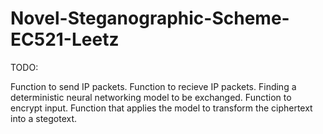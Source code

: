 # Novel-Steganographic-Scheme-EC521-Leetz

TODO:

Function to send IP packets.
Function to recieve IP packets.
Finding a deterministic neural networking model to be exchanged.
Function to encrypt input.
Function that applies the model to transform the ciphertext into a stegotext.
